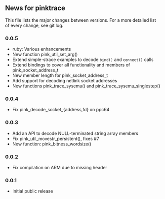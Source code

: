 ## News for pinktrace

This file lists the major changes between versions. For a more detailed list of
every change, see git log.

### 0.0.5
* ruby: Various enhancements
* New function pink\_util\_set\_arg()
* Extend simple-strace examples to decode `bind()` and `connect()` calls
* Extend bindings to cover all functionality and members of pink\_socket\_address\_t
* New member length for pink\_socket\_address\_t
* Add support for decoding netlink socket addresses
* New functions pink\_trace\_sysemu() and pink\_trace\_sysemu\_singlestep()

### 0.0.4
* Fix pink\_decode\_socket\_{address,fd} on ppc64

### 0.0.3
* Add an API to decode NULL-terminated string array members
* Fix pink\_util\_movestr\_persistent(), fixes #7
* New function: pink\_bitness\_wordsize()

### 0.0.2
* Fix compilation on ARM due to missing header

### 0.0.1
* Initial public release
